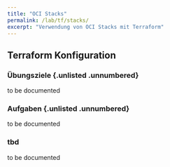 ```yaml
---
title: "OCI Stacks"
permalink: /lab/tf/stacks/
excerpt: "Verwendung von OCI Stacks mit Terraform"
---
```

<!-- markdownlint-disable MD013 -->
<!-- markdownlint-disable MD025 -->
<!-- markdownlint-disable MD033 -->
<!-- markdownlint-disable MD041 -->
## Terraform Konfiguration

### Übungsziele {.unlisted .unnumbered}

to be documented

### Aufgaben {.unlisted .unnumbered}

to be documented

### tbd

to be documented
